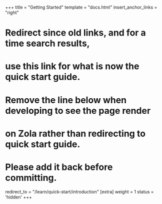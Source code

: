 +++
title = "Getting Started"
template = "docs.html"
insert_anchor_links = "right"
# Redirect since old links, and for a time search results,
# use this link for what is now the quick start guide.
# Remove the line below when developing to see the page render
# on Zola rather than redirecting to quick start guide.
# Please add it back before committing.
redirect_to = "/learn/quick-start/introduction"
[extra]
weight = 1
status = 'hidden'
+++
